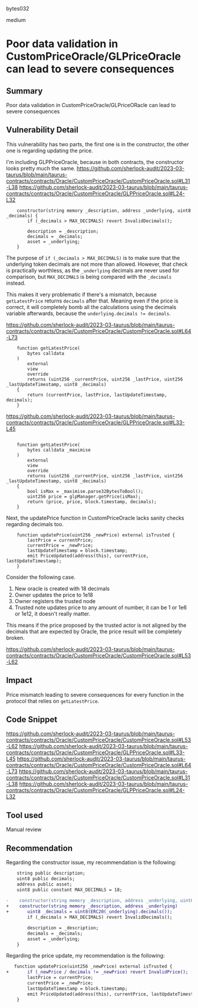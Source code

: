 bytes032

medium

# Poor data validation in CustomPriceOracle/GLPriceOracle can lead to severe consequences

## Summary

Poor data validation in CustomPriceOracle/GLPriceORacle can lead to severe consequences

## Vulnerability Detail

This vulnerability has two parts, the first one is in the constructor, the other one is regarding updating the price.

I'm including GLPPriceOracle, because in both contracts, the constructor looks pretty much the same.
https://github.com/sherlock-audit/2023-03-taurus/blob/main/taurus-contracts/contracts/Oracle/CustomPriceOracle/CustomPriceOracle.sol#L31-L38
https://github.com/sherlock-audit/2023-03-taurus/blob/main/taurus-contracts/contracts/Oracle/CustomPriceOracle/GLPPriceOracle.sol#L24-L32

```solidity
    constructor(string memory _description, address _underlying, uint8 _decimals) {
        if (_decimals > MAX_DECIMALS) revert InvalidDecimals();

        description = _description;
        decimals = _decimals;
        asset = _underlying;
    }

```

The purpose of `if (_decimals > MAX_DECIMALS)` is to make sure that the underlying token decimals are not more than allowed. However, that check is practically worthless, as the `_underlying` decimals are never used for comparison, but `MAX_DECIMALS` is being compared with the `_decimals` instead.

This makes it very problematic if there's a mismatch, because `getLatestPrice` returns `decimals` after that. Meaning even if the price is correct, it will completely bomb all the calculations using the decimals variable afterwards, because the `underlying.decimals != decimals`.

https://github.com/sherlock-audit/2023-03-taurus/blob/main/taurus-contracts/contracts/Oracle/CustomPriceOracle/CustomPriceOracle.sol#L64-L73

```solidity
    function getLatestPrice(
        bytes calldata
    )
        external
        view
        override
        returns (uint256 _currentPrice, uint256 _lastPrice, uint256 _lastUpdateTimestamp, uint8 _decimals)
    {
        return (currentPrice, lastPrice, lastUpdateTimestamp, decimals);
    }
```

https://github.com/sherlock-audit/2023-03-taurus/blob/main/taurus-contracts/contracts/Oracle/CustomPriceOracle/GLPPriceOracle.sol#L33-L45

```solidity

    function getLatestPrice(
        bytes calldata _maximise
    )
        external
        view
        override
        returns (uint256 _currentPrice, uint256 _lastPrice, uint256 _lastUpdateTimestamp, uint8 _decimals)
    {
        bool isMax = _maximise.parse32BytesToBool();
        uint256 price = glpManager.getPrice(isMax);
        return (price, price, block.timestamp, decimals);
    }
```


Next, the updatePrice function in CustomPriceOracle lacks sanity checks regarding decimals too. 

```solidity
    function updatePrice(uint256 _newPrice) external isTrusted {
        lastPrice = currentPrice;
        currentPrice = _newPrice;
        lastUpdateTimestamp = block.timestamp;
        emit PriceUpdated(address(this), currentPrice, lastUpdateTimestamp);
    }
```


Consider the following case. 
1. New oracle is created with 18 decimals
2. Owner updates the price to 1e18
3. Owner registers the trusted node
4. Trusted note updates price to any amount of number, it can be 1 or 1e6 or 1e12, it doesn't really matter.

This means if the price proposed by the trusted actor is not aligned by the decimals that are expected by Oracle, the price result will be completely broken.

https://github.com/sherlock-audit/2023-03-taurus/blob/main/taurus-contracts/contracts/Oracle/CustomPriceOracle/CustomPriceOracle.sol#L53-L62



## Impact

Price mismatch leading to severe consequences for every function in the protocol that relies on `getLatestPrice`.


## Code Snippet

https://github.com/sherlock-audit/2023-03-taurus/blob/main/taurus-contracts/contracts/Oracle/CustomPriceOracle/CustomPriceOracle.sol#L53-L62
https://github.com/sherlock-audit/2023-03-taurus/blob/main/taurus-contracts/contracts/Oracle/CustomPriceOracle/GLPPriceOracle.sol#L33-L45
https://github.com/sherlock-audit/2023-03-taurus/blob/main/taurus-contracts/contracts/Oracle/CustomPriceOracle/CustomPriceOracle.sol#L64-L73
https://github.com/sherlock-audit/2023-03-taurus/blob/main/taurus-contracts/contracts/Oracle/CustomPriceOracle/CustomPriceOracle.sol#L31-L38
https://github.com/sherlock-audit/2023-03-taurus/blob/main/taurus-contracts/contracts/Oracle/CustomPriceOracle/GLPPriceOracle.sol#L24-L32

## Tool used

Manual review


## Recommendation

Regarding the constructor issue, my recommendation is the following:
```diff
    string public description;
    uint8 public decimals;
    address public asset;
    uint8 public constant MAX_DECIMALS = 18;
    
-    constructor(string memory _description, address _underlying, uint8 _decimals) {
+    constructor(string memory _description, address _underlying)
+       uint8 _decimals = uint8(ERC20(_underlying).decimals());    
        if (_decimals > MAX_DECIMALS) revert InvalidDecimals();

        description = _description;
        decimals = _decimals;
        asset = _underlying;
    }
```

Regarding the price update, my recommendation is the following:
```diff
   function updatePrice(uint256 _newPrice) external isTrusted {
+       if (_newPrice / decimals != _newPrice) revert InvalidPrice();
        lastPrice = currentPrice;
        currentPrice = _newPrice;
        lastUpdateTimestamp = block.timestamp;
        emit PriceUpdated(address(this), currentPrice, lastUpdateTimestamp);
    }
```
